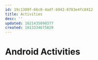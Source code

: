 ```yaml
---
id: 19c1309f-66c0-4adf-b942-8783e4fc8412
title: Activities
desc: ''
updated: 1621435090377
created: 1613334675829
---
```


# Android Activities